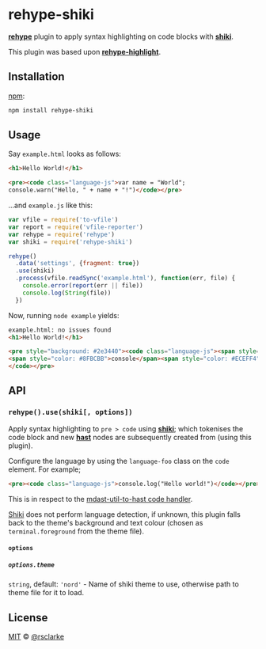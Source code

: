 # rehype-shiki

[**rehype**][rehype] plugin to apply syntax highlighting on code blocks with [**shiki**][shiki].

This plugin was based upon [**rehype-highlight**][rehype-highlight].

## Installation

[npm][]:

```bash
npm install rehype-shiki
```

## Usage

Say `example.html` looks as follows:

```html
<h1>Hello World!</h1>

<pre><code class="language-js">var name = "World";
console.warn("Hello, " + name + "!")</code></pre>
```

...and `example.js` like this:

```javascript
var vfile = require('to-vfile')
var report = require('vfile-reporter')
var rehype = require('rehype')
var shiki = require('rehype-shiki')

rehype()
  .data('settings', {fragment: true})
  .use(shiki)
  .process(vfile.readSync('example.html'), function(err, file) {
    console.error(report(err || file))
    console.log(String(file))
  })
```

Now, running `node example` yields:

```html
example.html: no issues found
<h1>Hello World!</h1>

<pre style="background: #2e3440"><code class="language-js"><span style="color: #81A1C1">var</span><span style="color: #D8DEE9FF"> </span><span style="color: #D8DEE9">name</span><span style="color: #D8DEE9FF"> </span><span style="color: #81A1C1">=</span><span style="color: #D8DEE9FF"> </span><span style="color: #ECEFF4">"</span><span style="color: #A3BE8C">World</span><span style="color: #ECEFF4">"</span><span style="color: #81A1C1">;</span>
<span style="color: #8FBCBB">console</span><span style="color: #ECEFF4">.</span><span style="color: #88C0D0">warn</span><span style="color: #D8DEE9FF">(</span><span style="color: #ECEFF4">"</span><span style="color: #A3BE8C">Hello, </span><span style="color: #ECEFF4">"</span><span style="color: #D8DEE9FF"> </span><span style="color: #81A1C1">+</span><span style="color: #D8DEE9FF"> </span><span style="color: #D8DEE9">name</span><span style="color: #D8DEE9FF"> </span><span style="color: #81A1C1">+</span><span style="color: #D8DEE9FF"> </span><span style="color: #ECEFF4">"</span><span style="color: #A3BE8C">!</span><span style="color: #ECEFF4">"</span><span style="color: #D8DEE9FF">)</span>
</code></pre>

```

## API

### `rehype().use(shiki[, options])`

Apply syntax highlighting to `pre > code` using [**shiki**][shiki]; which tokenises the code block and new [**hast**][hast] nodes are subsequently created from (using this plugin).

Configure the language by using the `language-foo` class on the `code` element.  For example;

```html
<pre><code class="language-js">console.log("Hello world!")</code></pre>
```

This is in respect to the [mdast-util-to-hast code handler](https://github.com/syntax-tree/mdast-util-to-hast/blob/master/lib/handlers/code.js).

[Shiki][shiki] does not perform language detection, if unknown, this plugin falls back to the theme's background and text colour (chosen as `terminal.foreground` from the theme file).

#### `options`

##### `options.theme`

`string`, default: `'nord'` - Name of shiki theme to use, otherwise path to theme file for it to load.

## License

[MIT][license] © [@rsclarke][rsclarke]

<!-- Definitions -->

[rehype]: https://github.com/rehypejs/rehype
[shiki]: https://github.com/octref/shiki
[rehype-highlight]: https://raw.githubusercontent.com/rehypejs/rehype-highlight
[npm]: https://docs.npmjs.com/cli/install
[hast]: https://github.com/syntax-tree/hast
[license]: LICENSE
[rsclarke]: https://rsclarke.dev
